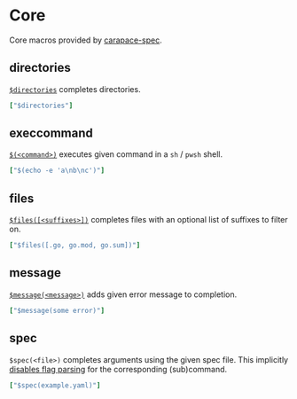 # Core

Core macros provided by [carapace-spec](https://github.com/rsteube/carapace-spec).

## directories

[`$directories`](https://rsteube.github.io/carapace/carapace/action/actionDirectories.html) completes directories.
```yaml
["$directories"]
```

## execcommand

[`$(<command>)`](https://rsteube.github.io/carapace/carapace/action/actionExecCommand.html) executes given command in a `sh` / `pwsh` shell.

```yaml
["$(echo -e 'a\nb\nc')"]
```

## files

[`$files([<suffixes>])`](https://rsteube.github.io/carapace/carapace/action/actionFiles.html) completes files with an optional list of suffixes to filter on.

```yaml
["$files([.go, go.mod, go.sum])"]
```

## message

[`$message(<message>)`](https://rsteube.github.io/carapace/carapace/action/actionMessage.html) adds given error message to completion.

```yaml
["$message(some error)"]
```

## spec

`$spec(<file>)` completes arguments using the given spec file.
This implicitly [disables flag parsing](https://pkg.go.dev/github.com/spf13/cobra#Command) for the corresponding (sub)command.

```yaml
["$spec(example.yaml)"]
```
